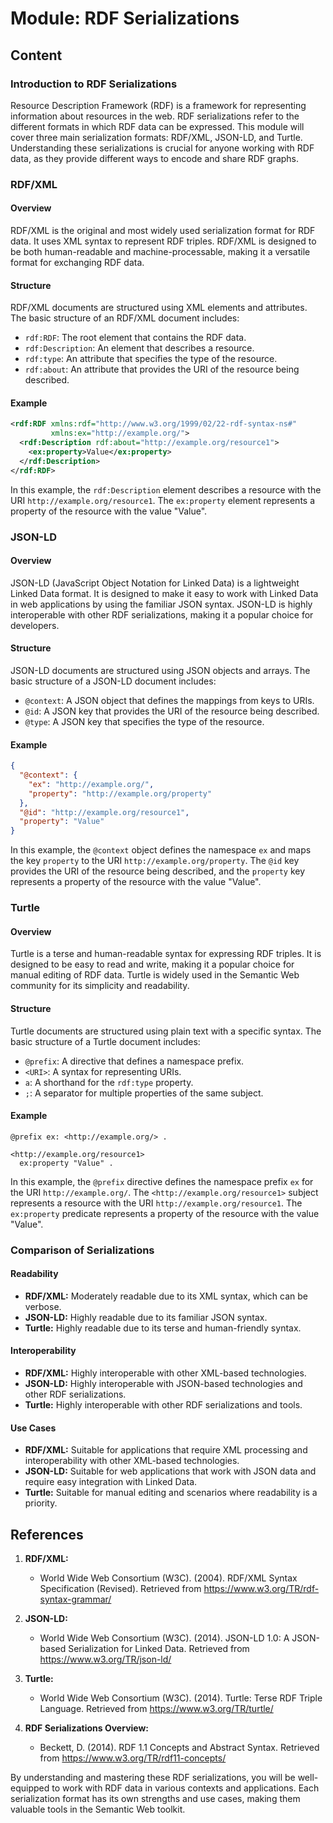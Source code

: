 # Module: RDF Serializations

## Content

### Introduction to RDF Serializations

Resource Description Framework (RDF) is a framework for representing information about resources in the web. RDF serializations refer to the different formats in which RDF data can be expressed. This module will cover three main serialization formats: RDF/XML, JSON-LD, and Turtle. Understanding these serializations is crucial for anyone working with RDF data, as they provide different ways to encode and share RDF graphs.

### RDF/XML

#### Overview

RDF/XML is the original and most widely used serialization format for RDF data. It uses XML syntax to represent RDF triples. RDF/XML is designed to be both human-readable and machine-processable, making it a versatile format for exchanging RDF data.

#### Structure

RDF/XML documents are structured using XML elements and attributes. The basic structure of an RDF/XML document includes:

- `rdf:RDF`: The root element that contains the RDF data.
- `rdf:Description`: An element that describes a resource.
- `rdf:type`: An attribute that specifies the type of the resource.
- `rdf:about`: An attribute that provides the URI of the resource being described.

#### Example

```xml
<rdf:RDF xmlns:rdf="http://www.w3.org/1999/02/22-rdf-syntax-ns#"
         xmlns:ex="http://example.org/">
  <rdf:Description rdf:about="http://example.org/resource1">
    <ex:property>Value</ex:property>
  </rdf:Description>
</rdf:RDF>
```

In this example, the `rdf:Description` element describes a resource with the URI `http://example.org/resource1`. The `ex:property` element represents a property of the resource with the value "Value".

### JSON-LD

#### Overview

JSON-LD (JavaScript Object Notation for Linked Data) is a lightweight Linked Data format. It is designed to make it easy to work with Linked Data in web applications by using the familiar JSON syntax. JSON-LD is highly interoperable with other RDF serializations, making it a popular choice for developers.

#### Structure

JSON-LD documents are structured using JSON objects and arrays. The basic structure of a JSON-LD document includes:

- `@context`: A JSON object that defines the mappings from keys to URIs.
- `@id`: A JSON key that provides the URI of the resource being described.
- `@type`: A JSON key that specifies the type of the resource.

#### Example

```json
{
  "@context": {
    "ex": "http://example.org/",
    "property": "http://example.org/property"
  },
  "@id": "http://example.org/resource1",
  "property": "Value"
}
```

In this example, the `@context` object defines the namespace `ex` and maps the key `property` to the URI `http://example.org/property`. The `@id` key provides the URI of the resource being described, and the `property` key represents a property of the resource with the value "Value".

### Turtle

#### Overview

Turtle is a terse and human-readable syntax for expressing RDF triples. It is designed to be easy to read and write, making it a popular choice for manual editing of RDF data. Turtle is widely used in the Semantic Web community for its simplicity and readability.

#### Structure

Turtle documents are structured using plain text with a specific syntax. The basic structure of a Turtle document includes:

- `@prefix`: A directive that defines a namespace prefix.
- `<URI>`: A syntax for representing URIs.
- `a`: A shorthand for the `rdf:type` property.
- `;`: A separator for multiple properties of the same subject.

#### Example

```turtle
@prefix ex: <http://example.org/> .

<http://example.org/resource1>
  ex:property "Value" .
```

In this example, the `@prefix` directive defines the namespace prefix `ex` for the URI `http://example.org/`. The `<http://example.org/resource1>` subject represents a resource with the URI `http://example.org/resource1`. The `ex:property` predicate represents a property of the resource with the value "Value".

### Comparison of Serializations

#### Readability

- **RDF/XML:** Moderately readable due to its XML syntax, which can be verbose.
- **JSON-LD:** Highly readable due to its familiar JSON syntax.
- **Turtle:** Highly readable due to its terse and human-friendly syntax.

#### Interoperability

- **RDF/XML:** Highly interoperable with other XML-based technologies.
- **JSON-LD:** Highly interoperable with JSON-based technologies and other RDF serializations.
- **Turtle:** Highly interoperable with other RDF serializations and tools.

#### Use Cases

- **RDF/XML:** Suitable for applications that require XML processing and interoperability with other XML-based technologies.
- **JSON-LD:** Suitable for web applications that work with JSON data and require easy integration with Linked Data.
- **Turtle:** Suitable for manual editing and scenarios where readability is a priority.

## References

1. **RDF/XML:**
   - World Wide Web Consortium (W3C). (2004). RDF/XML Syntax Specification (Revised). Retrieved from https://www.w3.org/TR/rdf-syntax-grammar/

2. **JSON-LD:**
   - World Wide Web Consortium (W3C). (2014). JSON-LD 1.0: A JSON-based Serialization for Linked Data. Retrieved from https://www.w3.org/TR/json-ld/

3. **Turtle:**
   - World Wide Web Consortium (W3C). (2014). Turtle: Terse RDF Triple Language. Retrieved from https://www.w3.org/TR/turtle/

4. **RDF Serializations Overview:**
   - Beckett, D. (2014). RDF 1.1 Concepts and Abstract Syntax. Retrieved from https://www.w3.org/TR/rdf11-concepts/

By understanding and mastering these RDF serializations, you will be well-equipped to work with RDF data in various contexts and applications. Each serialization format has its own strengths and use cases, making them valuable tools in the Semantic Web toolkit.